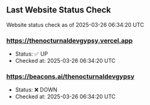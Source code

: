 ## Last Website Status Check

<!-- GitHub Action will update the section below -->
Website status check as of 2025-03-26 06:34:20 UTC

### https://thenocturnaldevgypsy.vercel.app
- Status: ✅ UP
- Checked at: 2025-03-26 06:34:20 UTC

### https://beacons.ai/thenocturnaldevgypsy
- Status: ❌ DOWN
- Checked at: 2025-03-26 06:34:20 UTC


<!-- End of GitHub Action update section -->
